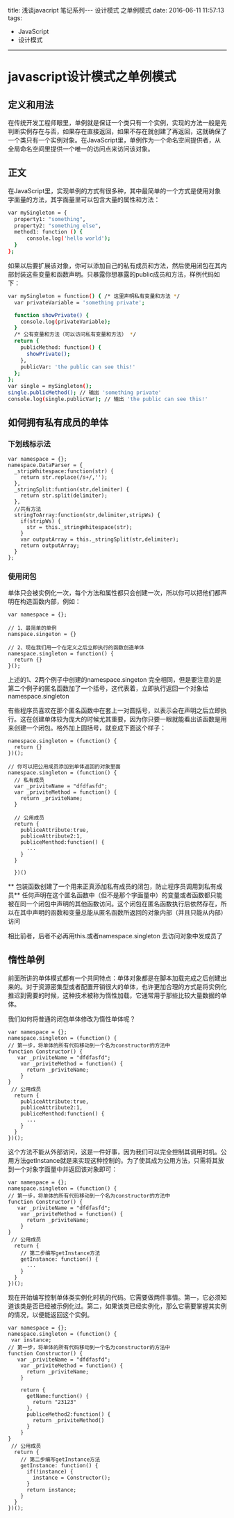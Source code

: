 title: 浅谈javacript 笔记系列--- 设计模式 之单例模式
date: 2016-06-11 11:57:13
tags:
- JavaScript
- 设计模式
---

# javascript设计模式之单例模式

## 定义和用法

在传统开发工程师眼里，单例就是保证一个类只有一个实例，实现的方法一般是先判断实例存在与否，如果存在直接返回，如果不存在就创建了再返回，这就确保了一个类只有一个实例对象。在JavaScript里，单例作为一个命名空间提供者，从全局命名空间里提供一个唯一的访问点来访问该对象。

## 正文

在JavaScript里，实现单例的方式有很多种，其中最简单的一个方式是使用对象字面量的方法，其字面量里可以包含大量的属性和方法：

``` bash
var mySingleton = {
  property1: "something",
  property2: "something else",
  method1: function () {
      console.log('hello world');
  }
};

```

如果以后要扩展该对象，你可以添加自己的私有成员和方法，然后使用闭包在其内部封装这些变量和函数声明。只暴露你想暴露的public成员和方法，样例代码如下：

``` bash
var mySingleton = function() { /* 这里声明私有变量和方法 */
  var privateVariable = 'something private';

  function showPrivate() {
    console.log(privateVariable);
  }
  /* 公有变量和方法（可以访问私有变量和方法） */
  return {
    publicMethod: function() {
      showPrivate();
    },
    publicVar: 'the public can see this!'
  };
};
var single = mySingleton();
single.publicMethod(); // 输出 'something private'
console.log(single.publicVar); // 输出 'the public can see this!'

```



## 如何拥有私有成员的单体

### 下划线标示法

```
var namespace = {};
namespace.DataParser = {
  _stripWhitespace:function(str) {
    return str.replace(/s+/,'');
  },
  _stringSplit:funtion(str,delimiter) {
    return str.split(delimiter);
  },
  //共有方法
  stringToArray:function(str,delimiter,stripWs) {
    if(stripWs) {
      str = this._stringWhitespace(str);
    }
    var outputArray = this._stringSplit(str,delimiter);
    return outputArray;
  }
};

```

### 使用闭包

单体只会被实例化一次，每个方法和属性都只会创建一次，所以你可以把他们都声明在构造函数内部，例如：

```
var namespace = {};

// 1、最简单的单例
namspace.singeton = {}

// 2、现在我们用一个在定义之后立即执行的函数创造单体
namespace.singleton = function() {
  return {}
}();

```

上述的1、2两个例子中创建的namespace.singeton 完全相同，但是要注意的是第二个例子的匿名函数加了一个括号，这代表着，立即执行返回一个对象给namespace.singleton

有些程序员喜欢在那个匿名函数中在套上一对圆括号，以表示会在声明之后立即执行。这在创建单体较为庞大的时候尤其重要，因为你只要一眼就能看出该函数是用来创建一个闭包。格外加上圆括号，就变成下面这个样子：
```
namespace.singleton = (function() {
  return {}
})();

// 你可以把公用成员添加到单体返回的对象里面
namespace.singleton = (function() {
  // 私有成员
  var _priviteName = "dfdfasfd";
  var _priviteMethod = function() {
    return _priviteName;
  }

  // 公用成员
  return {
    publiceAttribute:true,
    publiceAttribute2:1,
    publiceMenthod:function() {
      ...
    }
  }

  })()
```

** 包装函数创建了一个用来正真添加私有成员的闭包，防止程序员调用到私有成员**
任何声明在这个匿名函数中（但不是那个字面量中）的变量或者函数都只能被在同一个闭包中声明的其他函数访问。这个闭包在匿名函数执行后依然存在，所以在其中声明的函数和变量总能从匿名函数所返回的对象内部（并且只能从内部）访问

相比前者，后者不必再用this.或者namespace.singleton 去访问对象中发成员了

## 惰性单例

前面所讲的单体模式都有一个共同特点：单体对象都是在脚本加载完成之后创建出来的。对于资源密集型或者配置开销很大的单体，也许更加合理的方式是将实例化推迟到需要的时候，这种技术被称为惰性加载，它通常用于那些比较大量数据的单体。

我们如何将普通的闭包单体修改为惰性单体呢？


```
var namespace = {};
namespace.singleton = (function() {
// 第一步，将单体的所有代码移动到一个名为constructor的方法中
function Constructor() {
   var _priviteName = "dfdfasfd";
    var _priviteMethod = function() {
      return _priviteName;
    }
}
 // 公用成员
  return {
    publiceAttribute:true,
    publiceAttribute2:1,
    publiceMenthod:function() {
      ...
    }
  }
})();

```

这个方法不能从外部访问，这是一件好事，因为我们可以完全控制其调用时机。公用方法getInstance就是来实现这种控制的。为了使其成为公用方法，只需将其放到一个对象字面量中并返回该对象即可：

```
var namespace = {};
namespace.singleton = (function() {
// 第一步，将单体的所有代码移动到一个名为constructor的方法中
function Constructor() {
   var _priviteName = "dfdfasfd";
    var _priviteMethod = function() {
      return _priviteName;
    }
}
 // 公用成员
  return {
    // 第二步编写getInstance方法
    getInstance: function() {
      ...
    }
  }
})();

```

现在开始编写控制单体类实例化时机的代码。它需要做两件事情。第一，它必须知道该类是否已经被示例化过。第二，如果该类已经实例化，那么它需要掌握其实例的情况，以便能返回这个实例。

```
var namespace = {};
namespace.singleton = (function() {
 var instance;
// 第一步，将单体的所有代码移动到一个名为constructor的方法中
function Constructor() {
   var _priviteName = "dfdfasfd";
    var _priviteMethod = function() {
      return _priviteName;
    }

    return {
      getName:function() {
        return "23123"
      },
      publiceMethod2:function() {
        return _priviteMethod()
      }
    }
}
 // 公用成员
  return {
    // 第二步编写getInstance方法
    getInstance: function() {
      if(!instance) {
        instance = Constructor();
      }
      return instance;
    }
  }
})();

```


